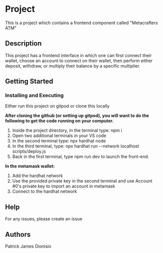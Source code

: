 # Project
This is a project which contains a frontend component called "Metacrafters ATM"

## Description
This project has a frontend interface in which one can first connect their wallet, choose an account to connect on their wallet, then perform either deposit, withdraw, or multiply their balance by a specific multiplier.


## Getting Started

### Installing and Executing

Either run this project on gitpod or clone this locally

**After cloning the github (or setting up gitpod), you will want to do the following to get the code running on your computer.**
1. Inside the project directory, in the terminal type: npm i
2. Open two additional terminals in your VS code
3. In the second terminal type: npx hardhat node
4. In the third terminal, type: npx hardhat run --network localhost scripts/deploy.js
5. Back in the first terminal, type npm run dev to launch the front-end.

**In the metamask wallet:**
1. Add the hardhat network
2. Use the provided private key in the second terminal and use Account #0's private key to import an account in metamask
3. Connect to the hardhat network

## Help
For any issues, please create an issue

## Authors
Patrick James Dionisio



